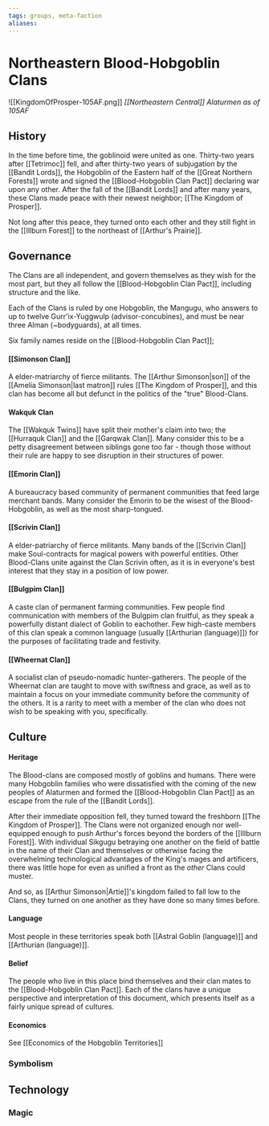 ```yaml
---
tags: groups, meta-faction
aliases:
---
```


# Northeastern Blood-Hobgoblin Clans
![[KingdomOfProsper-105AF.png]]
*[[Northeastern Central]] Alaturmen as of 105AF*
## History
In the time before time, the goblinoid were united as one. Thirty-two years after [[Tetrimoc]] fell, and after thirty-two years of subjugation by the [[Bandit Lords]], the Hobgoblin of the Eastern half of the [[Great Northern Forests]] wrote and signed the [[Blood-Hobgoblin Clan Pact]] declaring war upon any other. After the fall of the [[Bandit Lords]] and after many years, these Clans made peace with their newest neighbor; [[The Kingdom of Prosper]].

Not long after this peace, they turned onto each other and they still fight in the [[Illburn Forest]] to the northeast of [[Arthur's Prairie]].

## Governance
The Clans are all independent, and govern themselves as they wish for the most part, but they all follow the [[Blood-Hobgoblin Clan Pact]], including structure and the like.

Each of the Clans is ruled by one Hobgoblin, the Mangugu, who answers to up to twelve Gurr'ix-Yuggwulp (advisor-concubines), and must be near three Alman (~bodyguards), at all times.

Six family names reside on the [[Blood-Hobgoblin Clan Pact]];

#### [[Simonson Clan]]
A elder-matriarchy of fierce militants. The [[Arthur Simonson|son]] of the [[Amelia Simonson|last matron]] rules [[The Kingdom of Prosper]], and this clan has become all but defunct in the politics of the "true" Blood-Clans.

#### Wakquk Clan
The [[Wakquk Twins]] have split their mother's claim into two; the [[Hurraquk Clan]] and the [[Garqwak Clan]]. Many consider this to be a petty disagreement between siblings gone too far - though those without their rule are happy to see disruption in their structures of power. 

#### [[Emorin Clan]]
A bureaucracy based community of permanent communities that feed large merchant bands. Many consider the Emorin to be the wisest of the Blood-Hobgoblin, as well as the most sharp-tongued.

#### [[Scrivin Clan]]
A elder-patriarchy of fierce militants. Many bands of the [[Scrivin Clan]] make Soul-contracts for magical powers with powerful entities. Other Blood-Clans unite against the Clan Scrivin often, as it is in everyone's best interest that they stay in a position of low power.

#### [[Bulgpim Clan]]
A caste clan of permanent farming communities. Few people find communication with members of the Bulgpim clan fruitful, as they speak a powerfully distant dialect of Goblin to eachother. Few high-caste members of this clan speak a common language (usually [[Arthurian (language)]]) for the purposes of facilitating trade and festivity.

#### [[Wheernat Clan]]
A socialist clan of pseudo-nomadic hunter-gatherers. The people of the Wheernat clan are taught to move with swiftness and grace, as well as to maintain a focus on your immediate community before the community of the others. It is a rarity to meet with a member of the clan who does not wish to be speaking with you, specifically. 

## Culture
#### Heritage
The Blood-clans are composed mostly of goblins and humans. There were many Hobgoblin families who were dissatisfied with the coming of the new peoples of Alaturmen and formed the [[Blood-Hobgoblin Clan Pact]] as an escape from the rule of the [[Bandit Lords]].

After their immediate opposition fell, they turned toward the freshborn [[The Kingdom of Prosper]]. The Clans were not organized enough nor well-equipped enough to push Arthur's forces beyond the borders of the [[Illburn Forest]]. With individual Sikgugu betraying one another on the field of battle in the name of their Clan and themselves or otherwise facing the overwhelming technological advantages of the King's mages and artificers, there was little hope for even as unified a front as the *other* Clans could muster.

And so, as [[Arthur Simonson|Artie]]'s kingdom failed to fall low to the Clans, they turned on one another as they have done so many times before. 

#### Language
Most people in these territories speak both [[Astral Goblin (language)]] and [[Arthurian (language)]].

#### Belief
The people who live in this place bind themselves and their clan mates to the [[Blood-Hobgoblin Clan Pact]]. Each of the clans have a unique perspective and interpretation of this document, which presents itself as a fairly unique spread of cultures.

#### Economics
See [[Economics of the Hobgoblin Territories]]
### Symbolism
## Technology
### Magic
